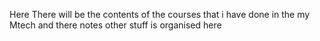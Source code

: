 Here There will be the contents of the courses that i have done in the my Mtech and there notes other stuff is organised here
